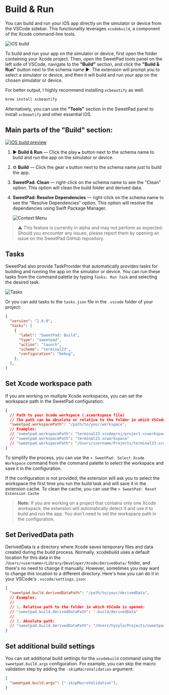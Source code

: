 # Build & Run

You can build and run your iOS app directly on the simulator or device from the VSCode sidebar. This functionality
leverages `xcodebuild`, a component of the Xcode command-line tools.

![iOS build](/images/build-demo.gif)

To build and run your app on the simulator or device, first open the folder containing your Xcode project. Then, open
the SweetPad tools panel on the left side of VSCode, navigate to the **"Build"** section, and click the **"Build &
Run"** button next to the schema name ▶️. The extension will prompt you to select a simulator or device, and then it
will build and run your app on the chosen simulator or device.

For better output, I highly recommend installing `xcbeautify` as well:

```bash
brew install xcbeautify
```

Alternatively, you can use the **"Tools"** section in the SweetPad panel to install `xcbeautify` and other essential
iOS.

## Main parts of the "Build" section:

[![iOS build preview](/images/build-preview.png)](/images/build-preview.png)

1. ▶️ **Build & Run** — Click the play `▶️` button next to the schema name to build and run the app on the simulator or
   device.
2. ⚙️ **Build** — Click the gear `⚙️` button next to the schema name just to build the app.
3. **SweetPad: Clean** — right-click on the schema name to see the "Clean" option. This option will clean the build
   folder and derived data.
4. **SweetPad: Resolve Dependencies** — right-click on the schema name to see the "Resolve Dependencies" option. This
   option will resolve the dependencies using Swift Package Manager.

   ![Context Menu](/images/build-context-menu.png)

> ⚠️ This feature is currently in alpha and may not perform as expected. Should you encounter any issues, please report
> them by opening an issue on the SweetPad GitHub repository.

## Tasks

SweetPad also provide TaskProvider that automatically provides tasks for building and running the app on the simulator
or device. You can run these tasks from the command palette by typing `Tasks: Run Task` and selecting the desired task.

![Tasks](/images/build-tasks-preview.png)

Or you can add tasks to the `tasks.json` file in the `.vscode` folder of your project:

```json title=".vscode/tasks.json"
{
  "version": "2.0.0",
  "tasks": [
    {
      "label": "SweetPad: Build",
      "type": "sweetpad",
      "action": "launch",
      "scheme": "terminal23",
      "configuration": "Debug",
    },
  ],
}
```

## Set Xcode workspace path

If you are working on multiple Xcode workspaces, you can set the workspace path in the SweetPad configuration:

```json title=".vscode/settings.json"
{
  // Path to your Xcode workspace (.xcworkspace file)
  // The path can be absolute or relative to the folder in which VSCode is opened.
  "sweetpad.workspacePath": "/path/to/your/workspace",
  // Examples:
  // "sweetpad.workspacePath": "terminal23.xcodeproj/project.xcworkspace"
  // "sweetpad.workspacePath": "terminal23.xcworkspace"
  // "sweetpad.workspacePath": "/Users/username/Projects/terminal23.xcworkspace"
}
```

To simplify the process, you can use the `> SweetPad: Select Xcode Workspace` command from the command palette to select
the workspace and save it in the configuration.

If the configuration is not provided, the extension will ask you to select the workspace the first time you run the
build task and will save it in the extension cache. To clean the cache, you can use the
`> SweetPad: Reset Extension Cache`

> **Note:** If you are working on a project that contains only one Xcode workspace, the extension will automatically
> detect it and use it to build and run the app. You don't need to set the workspace path in the configuration.

## Set DerivedData path

DerivedData is a directory where Xcode saves temporary files and data created during the build process. Normally,
xcodebuild uses a default location for this data in the `/Users/<username>/Library/Developer/Xcode/DerivedData/` folder,
and there's no need to change it manually. However, sometimes you may want to change this location to a different
directory. Here's how you can do it in your VSCode's `.vscode/settings.json`:

```json title=".vscode/settings.json"
{
  "sweetpad.build.derivedDataPath": "/path/to/your/derivedData",
  // Examples:
  //
  // 1. Relative path to the folder in which VSCode is opened:
  // "sweetpad.build.derivedDataPath": ".build/derivedData"
  //
  // 2. Absolute path:
  // "sweetpad.build.derivedDataPath": "/Users/hyzyla/Projects/sweetpad/derivedData"
}
```

## Set additional build settings

You can set additional build settings for the `xcodebuild` command using the `sweetpad.build.args` configuration. For
example, you can skip the macro validation step by adding the `-skipMacroValidation` argument:

```json title=".vscode/settings.json"
{
  "sweetpad.build.args": ["-skipMacroValidation"],
}
```
